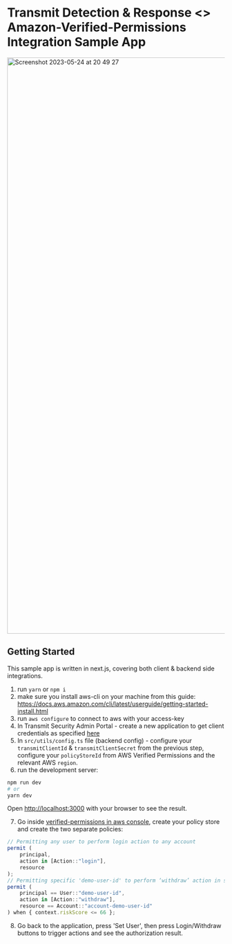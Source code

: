 # Transmit Detection & Response <> Amazon-Verified-Permissions Integration Sample App

<img width="1335" alt="Screenshot 2023-05-24 at 20 49 27" src="https://github.com/TransmitSecurity/drs-avp-sample-app/assets/114135804/81dc8f96-1431-49b3-8629-d37ca6b256a7">

## Getting Started

This sample app is written in next.js, covering both client & backend side integrations.

1) run `yarn` or `npm i`
2) make sure you install aws-cli on your machine from this guide: https://docs.aws.amazon.com/cli/latest/userguide/getting-started-install.html
3) run `aws configure` to connect to aws with your access-key
4) In Transmit Security Admin Portal - create a new application to get client credentials as specified [here](https://developer.transmitsecurity.com/guides/user/create_new_application/)
5) In `src/utils/config.ts` file (backend config) - configure your `transmitClientId` & `transmitClientSecret` from the previous step, configure your `policyStoreId` from AWS Verified Permissions and the relevant AWS `region`.
6) run the development server:

```bash
npm run dev
# or
yarn dev
```

Open [http://localhost:3000](http://localhost:3000) with your browser to see the result.

7) Go inside [verified-permissions in aws console](https://console.aws.amazon.com/verifiedpermissions/home), create your policy store and create the two separate policies:


```javascript
// Permitting any user to perform login action to any account
permit (
    principal,
    action in [Action::"login"],
    resource
);
// Permitting specific 'demo-user-id' to perform ‘withdraw’ action in specific resource account, with additional condition on Detection and Response riskScore result
permit (
    principal == User::"demo-user-id",
    action in [Action::"withdraw"],
    resource == Account::"account-demo-user-id"
) when { context.riskScore <= 66 };
```

8) Go back to the application, press 'Set User', then press Login/Withdraw buttons to trigger actions and see the authorization result.
